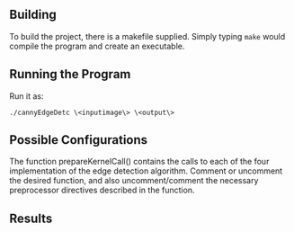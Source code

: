 ## Building

To build the project, there is a makefile supplied. Simply typing `make` would compile the program and create an executable.

## Running the Program

Run it as:

`./cannyEdgeDetc \<inputimage\> \<output\>`


## Possible Configurations
The function prepareKernelCall() contains the calls to each of the four implementation of
the edge detection algorithm. Comment or uncomment the desired function, and also uncomment/comment
the necessary preprocessor directives described in the function.

## Results

